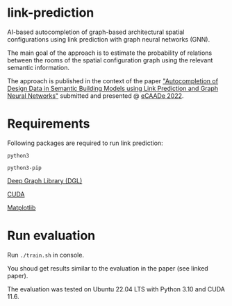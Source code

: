 # link-prediction

AI-based autocompletion of graph-based architectural spatial configurations using link prediction with graph neural networks (GNN).

The main goal of the approach is to estimate the probability of relations between the rooms of the spatial configuration graph using the relevant semantic information.

The approach is published in the context of the paper ["Autocompletion of Design Data in Semantic
Building Models using Link Prediction and Graph Neural
Networks"](http://papers.cumincad.org/cgi-bin/works/paper/ecaade2022_222) submitted and presented @ [eCAADe 2022](https://kuleuven.ecaade2022.be/).

# Requirements

Following packages are required to run link prediction:

`python3`

`python3-pip`

[Deep Graph Library (DGL)](https://www.dgl.ai/pages/start.html)

[CUDA](https://developer.nvidia.com/cuda-zone)

[Matplotlib](https://matplotlib.org/stable/users/getting_started/)

# Run evaluation

Run `./train.sh` in console.

You shoud get results similar to the evaluation in the paper (see linked paper).

The evaluation was tested on Ubuntu 22.04 LTS with Python 3.10 and CUDA 11.6.
